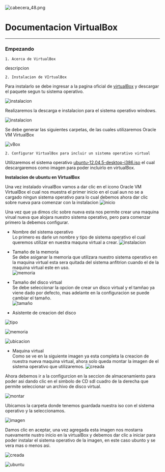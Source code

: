 ![cabecera_48.png](images/header.png)
# Documentacion VirtualBox
________

### **Empezando** 

~~~ 
1. Acerca de VirtualBox
~~~

descripcion

~~~
2. Instalacion de VIrtualBox
~~~
Para instalarlo se debe ingresar a la pagina oficial de [virtualBox](https://www.virtualbox.org/wiki/Downloads) y descargar el paquete segun tu sistema operativo.

   ![instalacion](images/vBox.png)
   

Realizaremos la descarga e instalacion para el sistema operativo windows.

   ![instalacion](images/instalacion.png)
   
Se debe generar las siguientes carpetas, de las cuales utilizaremos Oracle VM VirtualBox

   ![vBox](images/carpetavBox.png)
   
~~~
2. Configurar VirtualBox para incluir un sistema operativo virtual 
~~~

Utilizaremos el sistema operativo [ubuntu-12.04.5-desktop-i386.iso](http://releases.ubuntu.com/12.04/) el cual descargaremos como imagen para poder incluirlo en virtualBox.

**Instalacion de ubuntu en VirtualBox**

Una vez instalado virualBox vamos a dar clic en el icono Oracle VM VirtualBox el cual nos muestra el primer inicio en el cual aun no se a cargado ningun sistema operativo para lo cual debemos ahora dar clic sobre nueva para comenzar con la instalacion
   ![inicio](images/inicioVBox.png)

Una vez que ya dimos clic sobre nueva esta nos permite crear una maquina virual nueva que alojara nuestro sistema operativo, pero para comenzar primero la debemos configurar. 

   - Nombre del sistema operativo  
   Lo primero es darle un nombre y tipo de sistema operativo el cual queremos utilizar en nuestra maquna virtual a crear. 
   ![instalacion](images/CreaNuevaVBox.png)
   
   - Tamaño de la memoria  
   Se debe asiganar la memoria que utilizara nuestro sistema operativo en la maquina virtual esta sera quitada del sistema anfitrion cuando el de la maquina virtual este en uso.   
   ![memoria](images/memoriaVbox.png)
   
   - Tamaño del disco virtual  
   Se debe seleccionar la opcion de crear un disco virtual y el tamñao ya viene dado por defecto, mas adelante en la configuracion se puede cambiar el tamaño.     
   ![tamaño](images/DiscoVBox.png)
   
   - Asistente de creacion del disco  
   
   ![tipo](images/tipoDiscoVbox.png)
        
   ![memoria](images/reservaMemoria.png)
   
   ![ubicacion](images/ubicacionVbox.png)
   
   - Maquina virtual  
   Como se ve en la siguiente imagen ya esta completa la creacion de nuestra nueva maquina virtual, ahora solo queda montar la imagen de el sistema operativo que utilizaremos.
   ![creada](images/iniciarVBox.png)
   
   Ahora debemos ir a la configurcion en la seccion de almacenamiento para poder asi dando clic en el simbolo de CD sdl cuadro de la derecha que  
permite seleccionar un archivo de disco virtual.

   ![montar](images/seleccionarimagen.png)
   
   Ubicamos la carpeta donde tenemos guardada nuestra iso con el sistema operativo y la seleccionamos.
   
   ![imagen](images/agregarImagen.png)
   
   Damos clic en aceptar, una vez agregada esta imagen nos mostarra nuevamente nustro inicio en la virtualBox y debemos dar clic a iniciar para poder instalar el sistema operativo de la imagen, en este caso ubunto y se vera mas o menos asi.
   
   ![creada](images/creadaVbox.png)
   
   ![ubuntu](images/ubuntu.png)
   

   

